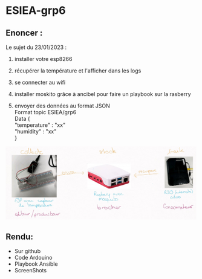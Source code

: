 # ESIEA-grp6

## Enoncer :
Le sujet du 23/01/2023 : 
1. installer votre esp8266
2. récupérer la température et l'afficher dans les logs
3. se connecter au wifi
4. installer moskito grâce à ancibel pour faire un playbook sur la rasberry

5. envoyer des données au format JSON  
    Format topic ESIEA/grp6  
    Data {  
        "temperature" : "xx"  
        "humidity" : "xx"  
    }  

![shema](./ScreenShot/shema.jpg)

## Rendu:
- Sur github
- Code Ardouino
- Playbook Ansible
- ScreenShots
